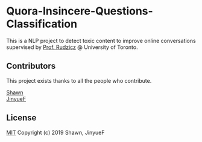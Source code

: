 # Quora-Insincere-Questions-Classification
This is a NLP project to detect toxic content to improve online conversations supervised by [Prof. Rudzicz](http://www.cs.toronto.edu/~frank/) @ University of Toronto.



## Contributors
This project exists thanks to all the people who contribute. 

[Shawn](https://github.com/ShawnLYU)    
[JinyueF](https://github.com/JinyueF)

## License

[MIT](LICENSE)
Copyright (c) 2019 Shawn, JinyueF
